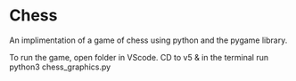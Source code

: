 # Chess
An implimentation of a game of chess using python and the pygame library.

To run the game, open folder in VScode. 
CD to v5 & in the terminal run python3 chess_graphics.py
